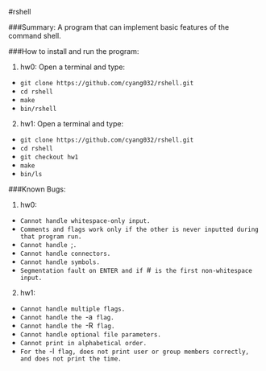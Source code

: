 #rshell

###Summary:
A program that can implement basic features of the command shell.

###How to install and run the program:
1. hw0: Open a terminal and type:
* `git clone https://github.com/cyang032/rshell.git`
* `cd rshell`
* `make`
* `bin/rshell`

2. hw1: Open a terminal and type:
* `git clone https://github.com/cyang032/rshell.git`
* `cd rshell`
* `git checkout hw1`
* `make`
* `bin/ls`

###Known Bugs:
1. hw0:
* `Cannot handle whitespace-only input.`
* `Comments and flags work only if the other is never inputted during that program run.`
* `Cannot handle `;`.`
* `Cannot handle connectors.`
* `Cannot handle symbols.`
* `Segmentation fault on ENTER and if `#` is the first non-whitespace input.`

2. hw1:
* `Cannot handle multiple flags.`
* `Cannot handle the `-a` flag.`
* `Cannot handle the `-R` flag.`
* `Cannot handle optional file parameters.`
* `Cannot print in alphabetical order.`
* `For the `-l` flag, does not print user or group members correctly, and does not print the time.`
